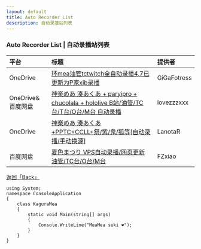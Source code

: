```yaml
---
layout: default
title: Auto Recorder List
description: 自动录播站列表
---
```


### Auto Recorder List | 自动录播站列表

| 平台 | 标题 | 提供者 |
|:-----|:-----|:-----|
| OneDrive | [环mea油管tctwitch全自动录播4.7已更新为P家xjb录播](https://bbs.nga.cn/read.php?tid=16682977) | GiGaFotress |
| OneDrive&百度网盘 | [神楽めあ 湊あくあ + paryipro + chucolala + hololive B站/油管/TC台/T台/O台/M台 自动录播](https://bbs.nga.cn/read.php?tid=17024052) | lovezzzxxx |
| OneDrive | [神楽めあ 湊あくあ+PPTC+CCLL+祭/紫/鬼/狐等[自动录播/手动换源]](https://bbs.nga.cn/read.php?tid=17053448) | LanotaR |
| 百度网盘 | [夏色まつり VPS自动录播/网页更新 油管/TC台/O台/M台](https://bbs.nga.cn/read.php?tid=16872441) | FZxiao |

[返回「Back」](./)

```
using System;
namespace ConsoleApplication
{
    class KaguraMea
    {
        static void Main(string[] args)
        {
            Console.WriteLine("MeaMea suki ❤");
        }
    }
}
```
